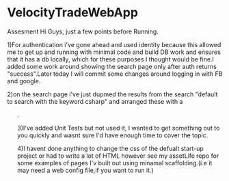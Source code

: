 # VelocityTradeWebApp
Assesment
Hi Guys, just a few points before Running.

1)For authentication i've gone ahead and used identity because this allowed me to get up and running with minimal code and build DB work and ensures that
  it has a db locally, which for these purposes I thought would be fine.I added some work around showing the search page only after 
  auth returns "success".Later today I will commit some changes around logging in with FB and google.
  
2)on the search page i've just dupmed the results from the search "default to search with the keyword csharp" 
  and arranged these with a <ul>.
  
3)I've added Unit Tests but not used it, I wanted to get something out to you quickly and wasnt sure I'd have
  enough time to cover the topic.

4)I havent done anything to change the css of the defualt start-up project or had to write a lot of HTML however see my assetLife repo
  for some examples of pages I'v built out using minamal scaffolding.(i.e it may need a web config file,if you want to run it.)
